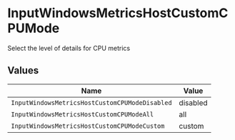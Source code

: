 # InputWindowsMetricsHostCustomCPUMode

Select the level of details for CPU metrics


## Values

| Name                                           | Value                                          |
| ---------------------------------------------- | ---------------------------------------------- |
| `InputWindowsMetricsHostCustomCPUModeDisabled` | disabled                                       |
| `InputWindowsMetricsHostCustomCPUModeAll`      | all                                            |
| `InputWindowsMetricsHostCustomCPUModeCustom`   | custom                                         |